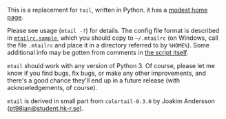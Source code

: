 This is a replacement for `tail`, written in Python. it has a
[modest home page](http://matt.immute.net/src/mtail).

Please see usage (`mtail -?`) for details. The config file format is
described in [`mtailrc.sample`](mtailrc.sample), which you should copy to
`~/.mtailrc` (on Windows, call the file `.mtailrc` and place it in a directory
referred to by `%HOME%`). Some additional info may be gotten from comments in
[the script itself](mtail).

`mtail` should work with any version of Python 3. Of course, please let me know
if you find bugs, fix bugs, or make any other improvements, and there's a good
chance they'll end up in a future release (with acknowledgements, of course).

`mtail` is derived in small part from `colortail-0.3.0` by Joakim Andersson
(pt98jan@student.hk-r.se).

